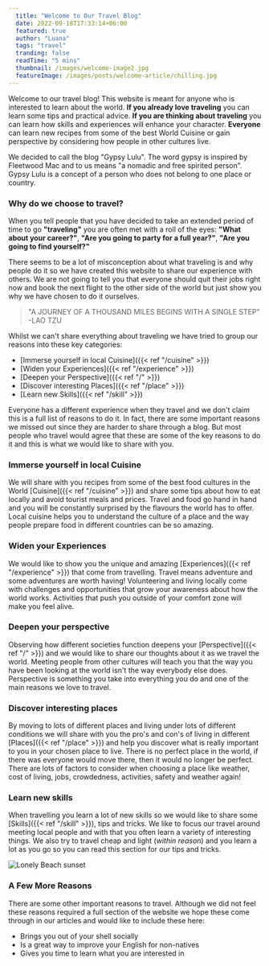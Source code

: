 ```yaml
---
  title: "Welcome to Our Travel Blog"
  date: 2022-09-18T17:33:14+06:00
  featured: true
  author: "Luana"
  tags: "travel"
  tranding: false
  readTime: "5 mins"
  thumbnail: /images/welcome-image2.jpg
  featureImage: /images/posts/welcome-article/chilling.jpg
---
```


Welcome to our travel blog! This website is meant for anyone who is interested to learn about the world. **If you already love traveling** you can learn some tips and practical advice. **If you are thinking about traveling** you can learn how skills and experiences will enhance your character. **Everyone** can learn new recipes from some of the best World Cuisine or gain perspective by considering how people in other cultures live.

We decided to call the blog "Gypsy Lulu". The word gypsy is inspired by Fleetwood Mac and to us means "a nomadic and free spirited person". Gypsy Lulu is a concept of a person who does not belong to one place or country.

### Why do we choose to travel?

When you tell people that you have decided to take an extended period of time to go **"traveling"** you are often met with a roll of the eyes: **"What about your career?"**, **"Are you going to party for a full year?"**, **"Are you going to find yourself?"**

There seems to be a lot of misconception about what traveling is and why people do it so we have created this website to share our experience with others. We are not going to tell you that everyone should quit their jobs right now and book the next flight to the other side of the world but just show you why we have chosen to do it ourselves.

> "A JOURNEY OF A THOUSAND MILES BEGINS WITH A SINGLE STEP"
-LAO TZU

Whilst we can't share everything about traveling we have tried to group our reasons into these key categories:

- [Immerse yourself in local Cuisine]({{< ref "/cuisine" >}})
- [Widen your Experiences]({{< ref "/experience" >}})
- [Deepen your Perspective]({{< ref "/" >}})
- [Discover interesting Places]({{< ref "/place" >}})
- [Learn new Skills]({{< ref "/skill" >}})

Everyone has a different experience when they travel and we don't claim this is a full list of reasons to do it. In fact, there are some important reasons we missed out since they are harder to share through a blog. But most people who travel would agree that these are some of the key reasons to do it and this is what we would like to share with you.

### Immerse yourself in local Cuisine

We will share with you recipes from some of the best food cultures in the World [Cuisine]({{< ref "/cuisine" >}}) and share some tips about how to eat locally and avoid tourist meals and prices. Travel and food go hand in hand and you will be constantly surprised by the flavours the world has to offer. Local cuisine helps you to understand the culture of a place and the way people prepare food in different countries can be so amazing.

### Widen your Experiences

We would like to show you the unique and amazing [Experiences]({{< ref "/experience" >}}) that come from travelling. Travel means adventure and some adventures are worth having! Volunteering and living locally come with challenges and opportunities that grow your awareness about how the world works. Activities that push you outside of your comfort zone will make you feel alive.
### Deepen your perspective

Observing how different societies function deepens your [Perspective]({{< ref "/" >}}) and we would like to share our thoughts about it as we travel the world. Meeting people from other cultures will teach you that the way you have been looking at the world isn't the way everybody else does. Perspective is something you take into everything you do and one of the main reasons we love to travel.

### Discover interesting places

By moving to lots of different places and living under lots of different conditions we will share with you the pro's and con's of living in different [Places]({{< ref "/place" >}}) and help you discover what is really important to you in your chosen place to live. There is no perfect place in the world, if there was everyone would move there, then it would no longer be perfect. There are lots of factors to consider when choosing a place like weather, cost of living, jobs, crowdedness, activities, safety and weather again!

### Learn new skills

When travelling you learn a lot of new skills so we would like to share some [Skills]({{< ref "/skill" >}}), tips and tricks. We like to focus our travel around meeting local people and with that you often learn a variety of interesting things. We also try to travel cheap and light (*within reason*) and you learn a lot as you go so you can read this section for our tips and tricks.

![Lonely Beach sunset](/images/posts/welcome-article/lonely-beach2.jpg)

### A Few More Reasons

There are some other important reasons to travel. Although we did not feel these reasons required a full section of the website we hope these come through in our articles and would like to include these here:

- Brings you out of your shell socially
- Is a great way to improve your English for non-natives
- Gives you time to learn what you are interested in